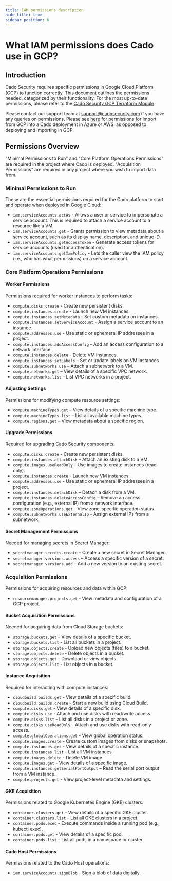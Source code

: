 ```yaml
---
title: IAM permissions description
hide_title: true
sidebar_position: 6
---
```


# What IAM permissions does Cado use in GCP?

## Introduction

Cado Security requires specific permissions in Google Cloud Platform (GCP) to function correctly. This document outlines the permissions needed, categorized by their functionality. For the most up-to-date permissions, please refer to the [Cado Security GCP Terraform Module](https://github.com/cado-security/Deployment-Templates/blob/main/gcp/modules/iam/main.tf).

Please contact our support team at [support@cadosecurity.com](mailto:support@cadosecurity.com) if you have any queries on permissions.
Please see [here](/cado/deploy/cross/adding-gcp) for permissions for import from GCP into a Cado deployment in Azure or AWS, as opposed to deploying and importing in GCP.

## Permissions Overview

"Minimal Permissions to Run" and "Core Platform Operations Permissions" are required in the project where Cado is deployed.
"Acquisition Permissions" are required in any project where you wish to import data from.

### Minimal Permissions to Run

These are the essential permissions required for the Cado platform to start and operate when deployed in Google Cloud:

- `iam.serviceAccounts.actAs` - Allows a user or service to impersonate a service account. This is required to attach a service account to a resource like a VM.
- `iam.serviceAccounts.get` - Grants permission to view metadata about a service account, such as its display name, description, and unique ID.
- `iam.serviceAccounts.getAccessToken` - Generate access tokens for service accounts (used for authentication).
- `iam.serviceAccounts.getIamPolicy` - Lets the caller view the IAM policy (i.e., who has what permissions) on a service account.


### Core Platform Operations Permissions

#### Worker Permissions

Permissions required for worker instances to perform tasks:

- `compute.disks.create` - Create new persistent disks.
- `compute.instances.create` - Launch new VM instances.
- `compute.instances.setMetadata` - Set custom metadata on instances.
- `compute.instances.setServiceAccount` - Assign a service account to an instance.
- `compute.addresses.use` - Use static or ephemeral IP addresses in a project.
- `compute.instances.addAccessConfig` - Add an access configuration to a network interface.
- `compute.instances.delete` -  Delete VM instances.
- `compute.instances.setLabels` – Set or update labels on VM instances.
- `compute.subnetworks.use` – Attach a subnetwork to a VM.
- `compute.networks.get` – View details of a specific VPC network.
- `compute.networks.list` – List VPC networks in a project.

#### Adjusting Settings

Permissions for modifying compute resource settings:

- `compute.machineTypes.get` – View details of a specific machine type.
- `compute.machineTypes.list` – List all available machine types.
- `compute.regions.get` – View metadata about a specific region.

#### Upgrade Permissions

Required for upgrading Cado Security components:

- `compute.disks.create` - Create new persistent disks.
- `compute.instances.attachDisk` – Attach an existing disk to a VM.
- `compute.images.useReadOnly` - Use images to create instances (read-only).
- `compute.instances.create` - Launch new VM instances.
- `compute.addresses.use` - Use static or ephemeral IP addresses in a project.
- `compute.instances.detachDisk` – Detach a disk from a VM.
- `compute.instances.deleteAccessConfig` – Remove an access configuration (e.g., external IP) from a network interface.
- `compute.zoneOperations.get` - View zone-specific operation status.
- `compute.subnetworks.useExternalIp` - Assign external IPs from a subnetwork.

#### Secret Management Permissions

Needed for managing secrets in Secret Manager:

- `secretmanager.secrets.create` – Create a new secret in Secret Manager.
- `secretmanager.versions.access` – Access a specific version of a secret.
- `secretmanager.versions.add` – Add a new version to an existing secret.

### Acquisition Permissions

Permissions for acquiring resources and data within GCP:

- `resourcemanager.projects.get` - View metadata and configuration of a GCP project.

#### Bucket Acquisition Permissions

Needed for acquiring data from Cloud Storage buckets:

- `storage.buckets.get` - View details of a specific bucket.
- `storage.buckets.list` - List all buckets in a project.
- `storage.objects.create` - Upload new objects (files) to a bucket.
- `storage.objects.delete` - Delete objects in a bucket.
- `storage.objects.get` - Download or view objects.
- `storage.objects.list` - List objects in a bucket.

#### Instance Acquisition

Required for interacting with compute instances:

- `cloudbuild.builds.get` - View details of a specific build.
- `cloudbuild.builds.create` - Start a new build using Cloud Build.
- `compute.disks.get` - View details of a specific disk.
- `compute.disks.use` - Attach and use disks with read/write access.
- `compute.disks.list` - List all disks in a project or zone.
- `compute.disks.useReadOnly` - Attach and use disks with read-only access.
- `compute.globalOperations.get` - View global operation status.
- `compute.images.create` - Create custom images from disks or snapshots.
- `compute.instances.get` - View details of a specific instance.
- `compute.instances.list` - List all VM instances.
- `compute.images.delete` - Delete VM image
- `compute.images.get` - View details of a specific image.
- `compute.instances.getSerialPortOutput` – Read the serial port output from a VM instance.
- `compute.projects.get` - View project-level metadata and settings.

#### GKE Acquisition

Permissions related to Google Kubernetes Engine (GKE) clusters:

- `container.clusters.get` - View details of a specific GKE cluster.
- `container.clusters.list` - List all GKE clusters in a project.
- `container.pods.exec` - Execute commands inside a running pod (e.g., kubectl exec).
- `container.pods.get` - View details of a specific pod.
- `container.pods.list` - List all pods in a namespace or cluster.

#### Cado Host Permissions

Permissions related to the Cado Host operations:

- `iam.serviceAccounts.signBlob` - Sign a blob of data digitally.

